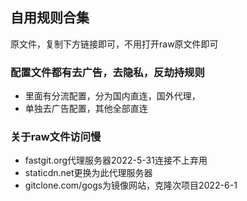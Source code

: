 ## 自用规则合集
原文件，复制下方链接即可，不用打开raw原文件即可
### 配置文件都有去广告，去隐私，反劫持规则
- 里面有分流配置，分为国内直连，国外代理，
- 单独去广告配置，其他全部直连
### 关于raw文件访问慢
- fastgit.org代理服务器2022-5-31连接不上弃用
- staticdn.net更换为此代理服务器
- gitclone.com/gogs为镜像网站，克隆次项目2022-6-1
